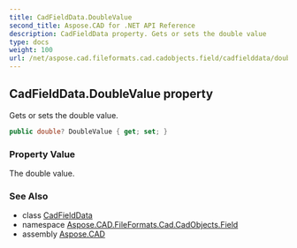 ```yaml
---
title: CadFieldData.DoubleValue
second_title: Aspose.CAD for .NET API Reference
description: CadFieldData property. Gets or sets the double value
type: docs
weight: 100
url: /net/aspose.cad.fileformats.cad.cadobjects.field/cadfielddata/doublevalue/
---
```

## CadFieldData.DoubleValue property

Gets or sets the double value.

```csharp
public double? DoubleValue { get; set; }
```

### Property Value

The double value.

### See Also

* class [CadFieldData](../)
* namespace [Aspose.CAD.FileFormats.Cad.CadObjects.Field](../../cadfielddata/)
* assembly [Aspose.CAD](../../../)


